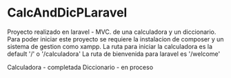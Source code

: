 # CalcAndDicPLaravel

Proyecto realizado en laravel - MVC. de una calculadora y un diccionario.
Para poder iniciar este proyecto se requiere la instalacion de composer y un sistema de gestion como xampp.
La ruta para iniciar la calculadora es la default '/' o '/calculadora'
La ruta de bienvenida para laravel es '/welcome'


Calculadora - completada
Diccionario - en proceso

 
